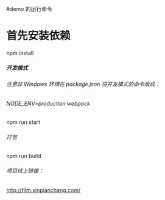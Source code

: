  #demo 的运行命令

 # 首先安装依赖
npm install

<h5>开发模式</h5>
<h6>注意非 Windows 环境在 package.json 将开发模式的命令改成：</h6>
<h6>NODE_ENV=production webpack</h6>
npm run start

<h6>打包</h6>
npm run build

<h6>项目线上链接：</h6><a href="http://film.xinpianchang.com/">http://film.xinpianchang.com/</a>

